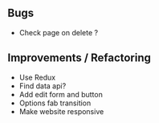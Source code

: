 ## Bugs
- Check page on delete ?

## Improvements / Refactoring
- Use Redux
- Find data api?
- Add edit form and button
- Options fab transition
- Make website responsive
